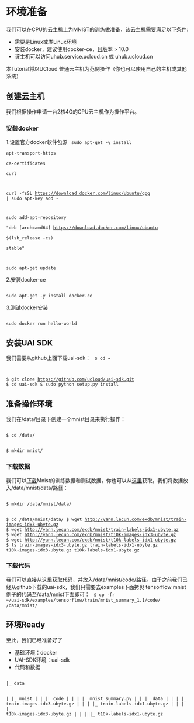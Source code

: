 

# 环境准备
我们可以在CPU的云主机上为MNIST的训练做准备，该云主机需要满足以下条件:

  - 需要是Linux或类Linux环境
  - 安装docker，建议使用docker-ce，且版本 > 10.0
  - 该主机可以访问uhub.service.ucloud.cn 或 uhub.ucloud.cn

本Tutorial将以UCloud 普通云主机为范例操作（你也可以使用自己的主机或其他系统）

## 创建云主机
我们根据[](ai/uai-train/basic/ubuntu)操作申请一台2核4G的CPU云主机作为操作平台。

### 安装docker
1.设置官方docker软件包源
<code>
sudo apt-get -y install \
  apt-transport-https \
  ca-certificates \
  curl

curl -fsSL https://download.docker.com/linux/ubuntu/gpg | sudo apt-key add -

sudo add-apt-repository \
       "deb [arch=amd64] https://download.docker.com/linux/ubuntu \
       $(lsb_release -cs) \
       stable"

sudo apt-get update
</code>

2.安装docker-ce

<code>
sudo apt-get -y install docker-ce
</code>

3.测试docker安装

<code>
sudo docker run hello-world
</code>

## 安装UAI SDK
我们需要从github上面下载uai-sdk：
<code>
$ cd ~

$ git clone https://github.com/ucloud/uai-sdk.git
$ cd uai-sdk
$ sudo python setup.py install
</code>

## 准备操作环境
我们在/data/目录下创建一个mnist目录来执行操作：

<code>
$ cd /data/

$ mkdir mnist/
</code>

### 下载数据
我们可以[下载](http://yann.lecun.com/exdb/mnist/)Mnist的训练数据和测试数据，你也可以从[这里](https://github.com/ucloud/uai-sdk/tree/master/examples/tensorflow/train/mnist_summary_1.1/data)获取，我们将数据放入/data/mnist/data/路径：

<code>
$ mkdir /data/mnist/data/

$ cd /data/mnist/data/
$ wget http://yann.lecun.com/exdb/mnist/train-images-idx3-ubyte.gz
$ wget http://yann.lecun.com/exdb/mnist/train-labels-idx1-ubyte.gz
$ wget http://yann.lecun.com/exdb/mnist/t10k-images-idx3-ubyte.gz
$ wget http://yann.lecun.com/exdb/mnist/t10k-labels-idx1-ubyte.gz
$ ls
train-images-idx3-ubyte.gz  train-labels-idx1-ubyte.gz  t10k-images-idx3-ubyte.gz  t10k-labels-idx1-ubyte.gz
</code>

### 下载代码
我们可以直接从[这里](https://github.com/ucloud/uai-sdk/tree/master/examples/tensorflow/train/mnist_summary_1.1)获取代码，并放入/data/mnist/code/路径。由于之前我们已经从github下载的uai-sdk，我们只需要去examples下面拷贝 tensorflow mnist例子的代码至/data/mnist下面即可：
<code>
$ cp -fr ~/uai-sdk/examples/tensorflow/train/mnist_summary_1.1/code/ /data/mnist/
</code>

## 环境Ready
至此，我们已经准备好了

  - 基础环境：docker
  - UAI-SDK环境：uai-sdk
  - 代码和数据

<code>
|_ data

|  |_ mnist
|  |  |_ code
|  |  |  |_ mnist_summary.py
|  |  |_ data
|  |  |  |_ train-images-idx3-ubyte.gz
|  |  |  |_ train-labels-idx1-ubyte.gz
|  |  |  |_ t10k-images-idx3-ubyte.gz
|  |  |  |_ t10k-labels-idx1-ubyte.gz
</code>

